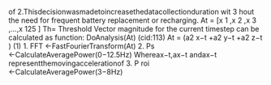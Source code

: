 of 2.Thisdecisionwasmadetoincreasethedatacollectionduration
wit 3 hout the need for frequent battery replacement or recharging. At = [x 1 ,x 2 ,x 3 ,...,x 125 ]
Th= Threshold
Vector magnitude for the current timestep can be calculated as
function: DoAnalysis(At)
(cid:113)
At = (a2
x−t
+a2
y−t
+a2
z−t
) (1) 1. FFT ←FastFourierTransform(At)
2. Ps ←CalculateAveragePower(0−12.5Hz)
Whereax−t,ax−t andax−t representthemovingaccelerationof
3. P roi ←CalculateAveragePower(3−8Hz)